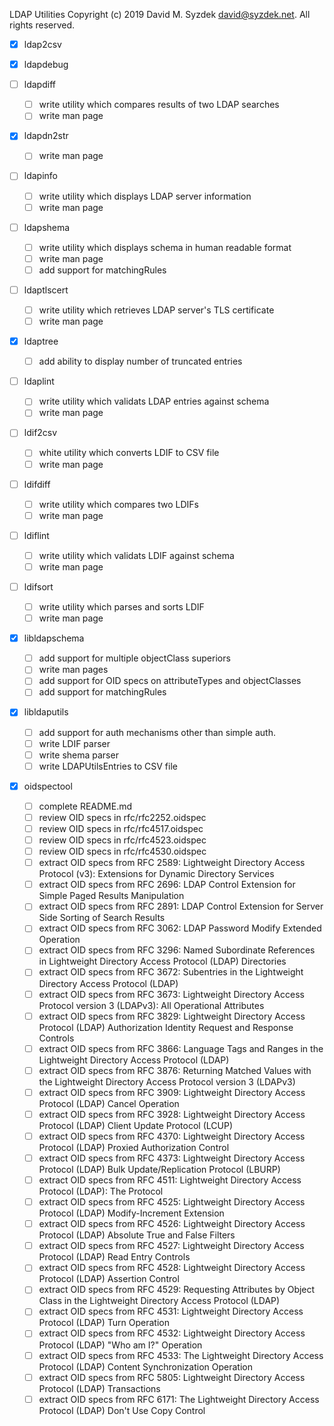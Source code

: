 
LDAP Utilities
Copyright (c) 2019 David M. Syzdek <david@syzdek.net>.
All rights reserved.

   - [x] ldap2csv

   - [x] ldapdebug

   - [ ] ldapdiff
     - [ ] write utility which compares results of two LDAP searches
     - [ ] write man page

   - [x] ldapdn2str
     - [ ] write man page

   - [ ] ldapinfo
     - [ ] write utility which displays LDAP server information
     - [ ] write man page

   - [ ] ldapshema
     - [ ] write utility which displays schema in human readable format
     - [ ] write man page
     - [ ] add support for matchingRules

   - [ ] ldaptlscert
     - [ ] write utility which retrieves LDAP server's TLS certificate
     - [ ] write man page

   - [x] ldaptree
     - [ ] add ability to display number of truncated entries

   - [ ] ldaplint
     - [ ] write utility which validats LDAP entries against schema
     - [ ] write man page

   - [ ] ldif2csv
     - [ ] white utility which converts LDIF to CSV file
     - [ ] write man page

   - [ ] ldifdiff
     - [ ] write utility which compares two LDIFs
     - [ ] write man page

   - [ ] ldiflint
     - [ ] write utility which validats LDIF against schema
     - [ ] write man page

   - [ ] ldifsort
     - [ ] write utility which parses and sorts LDIF
     - [ ] write man page

   - [x] libldapschema
     - [ ] add support for multiple objectClass superiors
     - [ ] write man pages
     - [ ] add support for OID specs on attributeTypes and objectClasses
     - [ ] add support for matchingRules

   - [x] libldaputils
     - [ ] add support for auth mechanisms other than simple auth.
     - [ ] write LDIF parser
     - [ ] write shema parser
     - [ ] write LDAPUtilsEntries to CSV file

   - [x] oidspectool
      - [ ] complete README.md
      - [ ] review OID specs in rfc/rfc2252.oidspec
      - [ ] review OID specs in rfc/rfc4517.oidspec
      - [ ] review OID specs in rfc/rfc4523.oidspec
      - [ ] review OID specs in rfc/rfc4530.oidspec
      - [ ] extract OID specs from RFC 2589: Lightweight Directory Access Protocol (v3): Extensions for Dynamic Directory Services
      - [ ] extract OID specs from RFC 2696: LDAP Control Extension for Simple Paged Results Manipulation
      - [ ] extract OID specs from RFC 2891: LDAP Control Extension for Server Side Sorting of Search Results
      - [ ] extract OID specs from RFC 3062: LDAP Password Modify Extended Operation
      - [ ] extract OID specs from RFC 3296: Named Subordinate References in Lightweight Directory Access Protocol (LDAP) Directories
      - [ ] extract OID specs from RFC 3672: Subentries in the Lightweight Directory Access Protocol (LDAP)
      - [ ] extract OID specs from RFC 3673: Lightweight Directory Access Protocol version 3 (LDAPv3): All Operational Attributes
      - [ ] extract OID specs from RFC 3829: Lightweight Directory Access Protocol (LDAP) Authorization Identity Request and Response Controls
      - [ ] extract OID specs from RFC 3866: Language Tags and Ranges in the Lightweight Directory Access Protocol (LDAP)
      - [ ] extract OID specs from RFC 3876: Returning Matched Values with the Lightweight Directory Access Protocol version 3 (LDAPv3)
      - [ ] extract OID specs from RFC 3909: Lightweight Directory Access Protocol (LDAP) Cancel Operation
      - [ ] extract OID specs from RFC 3928: Lightweight Directory Access Protocol (LDAP) Client Update Protocol (LCUP)
      - [ ] extract OID specs from RFC 4370: Lightweight Directory Access Protocol (LDAP) Proxied Authorization Control
      - [ ] extract OID specs from RFC 4373: Lightweight Directory Access Protocol (LDAP) Bulk Update/Replication Protocol (LBURP)
      - [ ] extract OID specs from RFC 4511: Lightweight Directory Access Protocol (LDAP): The Protocol
      - [ ] extract OID specs from RFC 4525: Lightweight Directory Access Protocol (LDAP) Modify-Increment Extension
      - [ ] extract OID specs from RFC 4526: Lightweight Directory Access Protocol (LDAP) Absolute True and False Filters
      - [ ] extract OID specs from RFC 4527: Lightweight Directory Access Protocol (LDAP) Read Entry Controls
      - [ ] extract OID specs from RFC 4528: Lightweight Directory Access Protocol (LDAP) Assertion Control
      - [ ] extract OID specs from RFC 4529: Requesting Attributes by Object Class in the Lightweight Directory Access Protocol (LDAP)
      - [ ] extract OID specs from RFC 4531: Lightweight Directory Access Protocol (LDAP) Turn Operation
      - [ ] extract OID specs from RFC 4532: Lightweight Directory Access Protocol (LDAP) "Who am I?" Operation
      - [ ] extract OID specs from RFC 4533: The Lightweight Directory Access Protocol (LDAP) Content Synchronization Operation
      - [ ] extract OID specs from RFC 5805: Lightweight Directory Access Protocol (LDAP) Transactions
      - [ ] extract OID specs from RFC 6171: The Lightweight Directory Access Protocol (LDAP) Don't Use Copy Control
